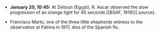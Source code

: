 ﻿

-   **January 20, 10:45:** At Zeitoun (Egypt), R. Ascar observed the slow progression of an orange light for 45 seconds [\[BSAF, 1919\]]{.source}.


- Francisco Marto, one of the three little shepherds witness to the observation at Fatima in 1917, dies of the Spanish flu.
